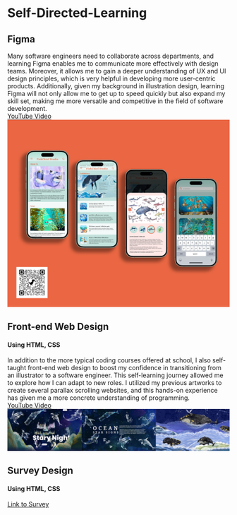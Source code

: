 # Self-Directed-Learning

## Figma
Many software engineers need to collaborate across departments, and learning Figma enables me to communicate more effectively with design teams. Moreover, it allows me to gain a deeper understanding of UX and UI design principles, which is very helpful in developing more user-centric products. Additionally, given my background in illustration design, learning Figma will not only allow me to get up to speed quickly but also expand my skill set, making me more versatile and competitive in the field of software development.<br>
[YouTube Video](https://youtu.be/Nk865f75kEc?si=dj_snLvzsxqooBXb)<br>
<img src="https://github.com/HanHsunShih/Self-Directed-Learning/blob/main/Images/App%20Design%20Eploration%20with%20QRcode.jpg" width="600px">

## Front-end Web Design
#### Using HTML, CSS
In addition to the more typical coding courses offered at school, I also self-taught front-end web design to boost my confidence in transitioning from an illustrator to a software engineer. This self-learning journey allowed me to explore how I can adapt to new roles. I utilized my previous artworks to create several parallax scrolling websites, and this hands-on experience has given me a more concrete understanding of programming.<br>
[YouTube Video](https://youtu.be/Hnm1hfmnaMY)<br>
<img src="https://github.com/HanHsunShih/Self-Directed-Learning/blob/main/Images/parallax%20websites.jpg">

## Survey Design
#### Using HTML, CSS
[Link to Survey](https://nimble-mandazi-f13898.netlify.app/)
